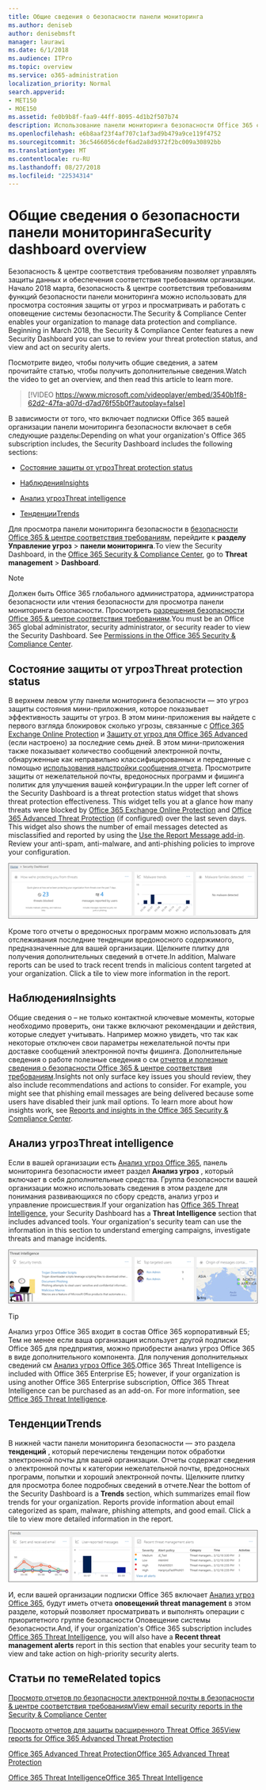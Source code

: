 ```yaml
---
title: Общие сведения о безопасности панели мониторинга
ms.author: deniseb
author: denisebmsft
manager: laurawi
ms.date: 6/1/2018
ms.audience: ITPro
ms.topic: overview
ms.service: o365-administration
localization_priority: Normal
search.appverid:
- MET150
- MOE150
ms.assetid: fe0b9b8f-faa9-44ff-8095-4d1b2f507b74
description: Использование панели мониторинга безопасности Office 365 состояние защиты от угроз, проверки и просматривать и работать с оповещение системы безопасности.
ms.openlocfilehash: e6b8aaf23f4af707c1af3ad9b479a9ce119f4752
ms.sourcegitcommit: 36c5466056cdef6ad2a8d9372f2bc009a30892bb
ms.translationtype: MT
ms.contentlocale: ru-RU
ms.lasthandoff: 08/27/2018
ms.locfileid: "22534314"
---
```

# <a name="security-dashboard-overview"></a><span data-ttu-id="da9b5-103">Общие сведения о безопасности панели мониторинга</span><span class="sxs-lookup"><span data-stu-id="da9b5-103">Security dashboard overview</span></span>

<span data-ttu-id="da9b5-p101">Безопасность &amp; центре соответствия требованиям позволяет управлять защиты данных и обеспечения соответствия требованиям организации. Начало 2018 марта, безопасность &amp; центре соответствия требованиям функций безопасности панели мониторинга можно использовать для просмотра состояния защиты от угроз и просматривать и работать с оповещение системы безопасности.</span><span class="sxs-lookup"><span data-stu-id="da9b5-p101">The Security &amp; Compliance Center enables your organization to manage data protection and compliance. Beginning in March 2018, the Security &amp; Compliance Center features a new Security Dashboard you can use to review your threat protection status, and view and act on security alerts.</span></span> 
  
<span data-ttu-id="da9b5-106">Посмотрите видео, чтобы получить общие сведения, а затем прочитайте статью, чтобы получить дополнительные сведения.</span><span class="sxs-lookup"><span data-stu-id="da9b5-106">Watch the video to get an overview, and then read this article to learn more.</span></span>
  
> [!VIDEO https://www.microsoft.com/videoplayer/embed/3540b1f8-62d2-47fa-a07d-d7ad76f55b0f?autoplay=false]
  
<span data-ttu-id="da9b5-107">В зависимости от того, что включает подписки Office 365 вашей организации панели мониторинга безопасности включает в себя следующие разделы:</span><span class="sxs-lookup"><span data-stu-id="da9b5-107">Depending on what your organization's Office 365 subscription includes, the Security Dashboard includes the following sections:</span></span>
  
- [<span data-ttu-id="da9b5-108">Состояние защиты от угроз</span><span class="sxs-lookup"><span data-stu-id="da9b5-108">Threat protection status</span></span>](#threat-protection-status)
    
- [<span data-ttu-id="da9b5-109">Наблюдения</span><span class="sxs-lookup"><span data-stu-id="da9b5-109">Insights</span></span>](#insights)
    
- [<span data-ttu-id="da9b5-110">Анализ угроз</span><span class="sxs-lookup"><span data-stu-id="da9b5-110">Threat intelligence</span></span>](#threat-intelligence)
    
- [<span data-ttu-id="da9b5-111">Тенденции</span><span class="sxs-lookup"><span data-stu-id="da9b5-111">Trends</span></span>](#trends)
    
<span data-ttu-id="da9b5-112">Для просмотра панели мониторинга безопасности в [безопасности Office 365 &amp; центре соответствия требованиям](go-to-the-securitycompliance-center.md), перейдите к **разделу Управление угроз** \> **панели мониторинга**.</span><span class="sxs-lookup"><span data-stu-id="da9b5-112">To view the Security Dashboard, in the [Office 365 Security &amp; Compliance Center](go-to-the-securitycompliance-center.md), go to **Threat management** \> **Dashboard**.</span></span>
  
> [!NOTE]
> <span data-ttu-id="da9b5-p102">Должен быть Office 365 глобального администратора, администратора безопасности или чтения безопасности для просмотра панели мониторинга безопасности. Просмотреть [разрешения безопасности Office 365 &amp; центре соответствия требованиям](permissions-in-the-security-and-compliance-center.md).</span><span class="sxs-lookup"><span data-stu-id="da9b5-p102">You must be an Office 365 global administrator, security administrator, or security reader to view the Security Dashboard. See [Permissions in the Office 365 Security &amp; Compliance Center](permissions-in-the-security-and-compliance-center.md).</span></span> 
  
## <a name="threat-protection-status"></a><span data-ttu-id="da9b5-115">Состояние защиты от угроз</span><span class="sxs-lookup"><span data-stu-id="da9b5-115">Threat protection status</span></span>

<span data-ttu-id="da9b5-p103">В верхнем левом углу панели мониторинга безопасности — это угроз защиты состояния мини-приложения, которое показывает эффективность защиты от угроз. В этом мини-приложения вы найдете с первого взгляда блокировок сколько угрозы, связанные с [Office 365 Exchange Online Protection](anti-spam-protection.md) и [Защиту от угроз для Office 365 Advanced](office-365-atp.md) (если настроено) за последние семь дней. В этом мини-приложения также показывает количество сообщений электронной почты, обнаруженные как неправильно классифицированных и переданные с помощью [использования надстройки сообщения отчета](https://support.office.com/article/b5caa9f1-cdf3-4443-af8c-ff724ea719d2). Просмотрите защиты от нежелательной почты, вредоносных программ и фишинга политик для улучшения вашей конфигурации.</span><span class="sxs-lookup"><span data-stu-id="da9b5-p103">In the upper left corner of the Security Dashboard is a threat protection status widget that shows threat protection effectiveness. This widget tells you at a glance how many threats were blocked by [Office 365 Exchange Online Protection](anti-spam-protection.md) and [Office 365 Advanced Threat Protection](office-365-atp.md) (if configured) over the last seven days. This widget also shows the number of email messages detected as misclassified and reported by using the [Use the Report Message add-in](https://support.office.com/article/b5caa9f1-cdf3-4443-af8c-ff724ea719d2). Review your anti-spam, anti-malware, and anti-phishing policies to improve your configuration.</span></span>
  
![Графические элементы защиты от угроз в верхней части панели мониторинга безопасности](media/5c7c644e-6b01-4bf8-b991-f6ba0fdc5717.png)
  
<span data-ttu-id="da9b5-p104">Кроме того отчеты о вредоносных программ можно использовать для отслеживания последние тенденции вредоносного содержимого, предназначенные для вашей организации. Щелкните плитку для получения дополнительных сведений в отчете.</span><span class="sxs-lookup"><span data-stu-id="da9b5-p104">In addition, Malware reports can be used to track recent trends in malicious content targeted at your organization. Click a tile to view more information in the report.</span></span>
  
## <a name="insights"></a><span data-ttu-id="da9b5-123">Наблюдения</span><span class="sxs-lookup"><span data-stu-id="da9b5-123">Insights</span></span>

<span data-ttu-id="da9b5-p105">Общие сведения о – не только контактной ключевые моменты, которые необходимо проверить, они также включают рекомендации и действия, которые следует учитывать. Например можно увидеть, что так как некоторые отключен свои параметры нежелательной почты при доставке сообщений электронной почты фишинга. Дополнительные сведения о работе полезные сведения о см [отчетов и полезные сведения о безопасности Office 365 &amp; центре соответствия требованиям](reports-and-insights-in-security-and-compliance.md).</span><span class="sxs-lookup"><span data-stu-id="da9b5-p105">Insights not only surface key issues you should review, they also include recommendations and actions to consider. For example, you might see that phishing email messages are being delivered because some users have disabled their junk mail options. To learn more about how insights work, see [Reports and insights in the Office 365 Security &amp; Compliance Center](reports-and-insights-in-security-and-compliance.md).</span></span>
  
## <a name="threat-intelligence"></a><span data-ttu-id="da9b5-127">Анализ угроз</span><span class="sxs-lookup"><span data-stu-id="da9b5-127">Threat intelligence</span></span>

<span data-ttu-id="da9b5-p106">Если в вашей организации есть [Анализ угроз Office 365](office-365-ti.md), панель мониторинга безопасности имеет раздел **Анализ угроз** , который включает в себя дополнительные средства. Группа безопасности вашей организации можно использовать сведения в этом разделе для понимания развивающихся по сбору средств, анализ угроз и управление происшествия.</span><span class="sxs-lookup"><span data-stu-id="da9b5-p106">If your organization has [Office 365 Threat Intelligence](office-365-ti.md), your Security Dashboard has a **Threat Intelligence** section that includes advanced tools. Your organization's security team can use the information in this section to understand emerging campaigns, investigate threats and manage incidents.</span></span> 
  
![Анализ угроз помогает понять атаки, предназначенные для вашей организации](media/6ce67cf2-3bbb-4008-9c55-1b4c7af0471f.png)
  
> [!TIP]
> <span data-ttu-id="da9b5-p107">Анализ угроз Office 365 входит в состав Office 365 корпоративный E5; Тем не менее если ваша организация использует другой подписки Office 365 для предприятия, можно приобрести анализ угроз Office 365 в виде дополнительного компонента. Для получения дополнительных сведений см [Анализ угроз Office 365](office-365-ti.md).</span><span class="sxs-lookup"><span data-stu-id="da9b5-p107">Office 365 Threat Intelligence is included with Office 365 Enterprise E5; however, if your organization is using another Office 365 Enterprise subscription, Office 365 Threat Intelligence can be purchased as an add-on. For more information, see [Office 365 Threat Intelligence](office-365-ti.md).</span></span> 
  
## <a name="trends"></a><span data-ttu-id="da9b5-133">Тенденции</span><span class="sxs-lookup"><span data-stu-id="da9b5-133">Trends</span></span>

<span data-ttu-id="da9b5-p108">В нижней части панели мониторинга безопасности — это раздела **тенденций** , который перечислены тенденции поток обработки электронной почты для вашей организации. Отчеты содержат сведения о электронной почты к категории нежелательной почты, вредоносных программ, попытки и хороший электронной почты. Щелкните плитку для просмотра более подробных сведений в отчете.</span><span class="sxs-lookup"><span data-stu-id="da9b5-p108">Near the bottom of the Security Dashboard is a **Trends** section, which summarizes email flow trends for your organization. Reports provide information about email categorized as spam, malware, phishing attempts, and good email. Click a tile to view more detailed information in the report.</span></span> 
  
![В разделе тенденции перечислены тенденции поток обработки электронной почты для организации](media/edec55c0-59f4-4510-ae91-4a50b7b3cd93.png)
  
<span data-ttu-id="da9b5-138">И, если вашей организации подписки Office 365 включает [Анализ угроз Office 365](office-365-ti.md), будут иметь отчета **оповещений threat management** в этом разделе, который позволяет просматривать и выполнять операции с приоритетного группе безопасности Оповещение системы безопасности.</span><span class="sxs-lookup"><span data-stu-id="da9b5-138">And, if your organization's Office 365 subscription includes [Office 365 Threat Intelligence](office-365-ti.md), you will also have a **Recent threat management alerts** report in this section that enables your security team to view and take action on high-priority security alerts.</span></span> 
  
## <a name="related-topics"></a><span data-ttu-id="da9b5-139">Статьи по теме</span><span class="sxs-lookup"><span data-stu-id="da9b5-139">Related topics</span></span>

[<span data-ttu-id="da9b5-140">Просмотр отчетов по безопасности электронной почты в безопасности &amp; центре соответствия требованиям</span><span class="sxs-lookup"><span data-stu-id="da9b5-140">View email security reports in the Security &amp; Compliance Center</span></span>](view-email-security-reports.md)
  
[<span data-ttu-id="da9b5-141">Просмотр отчетов для защиты расширенного Threat Office 365</span><span class="sxs-lookup"><span data-stu-id="da9b5-141">View reports for Office 365 Advanced Threat Protection</span></span>](view-reports-for-atp.md)
  
[<span data-ttu-id="da9b5-142">Office 365 Advanced Threat Protection</span><span class="sxs-lookup"><span data-stu-id="da9b5-142">Office 365 Advanced Threat Protection</span></span>](office-365-atp.md)
  
[<span data-ttu-id="da9b5-143">Office 365 Threat Intelligence</span><span class="sxs-lookup"><span data-stu-id="da9b5-143">Office 365 Threat Intelligence</span></span>](office-365-ti.md)
  

